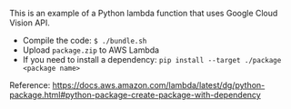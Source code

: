This is an example of a Python lambda function that uses Google Cloud Vision API.

* Compile the code: `$ ./bundle.sh`
* Upload `package.zip` to AWS Lambda
* If you need to install a dependency: `pip install --target ./package <package name>`

Reference: https://docs.aws.amazon.com/lambda/latest/dg/python-package.html#python-package-create-package-with-dependency
